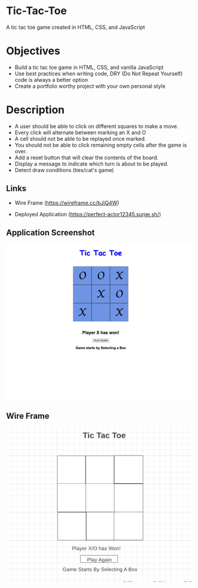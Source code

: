 # Tic-Tac-Toe
A tic tac toe game created in HTML, CSS, and JavaScript
# Objectives
* Build a tic tac toe game in HTML, CSS, and vanilla JavaScript
* Use best practices when writing code, DRY (Do Not Repeat Yourself) code is always a better option
* Create a portfolio worthy project with your own personal style

# Description
* A user should be able to click on different squares to make a move.
* Every click will alternate between marking an X and O
* A cell should not be able to be replayed once marked.
* You should not be able to click remaining empty cells after the game is over.
* Add a reset button that will clear the contents of the board.
* Display a message to indicate which turn is about to be played.
* Detect draw conditions (ties/cat's game)

## Links
- Wire Frame
(https://wireframe.cc/bJiQ4W)

- Deployed Application
(https://perfect-actor12345.surge.sh/)

## Application Screenshot
<img src="images/tic1.png" alt="Game">

## Wire Frame
<img src="images/tic2.png" alt="Game-Wireframe">